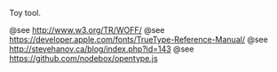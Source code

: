 Toy tool.

@see http://www.w3.org/TR/WOFF/
@see https://developer.apple.com/fonts/TrueType-Reference-Manual/
@see http://stevehanov.ca/blog/index.php?id=143
@see https://github.com/nodebox/opentype.js
